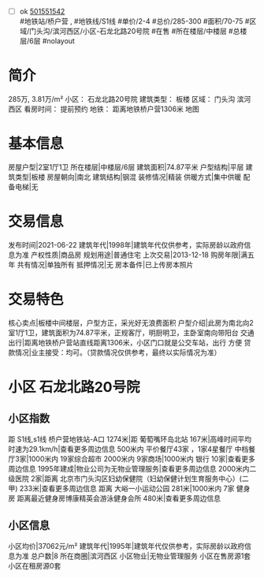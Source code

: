 - [ ] ok [501551542](https://bj.5i5j.com/ershoufang/501551542.html)  
 #地铁站/桥户营 ,  #地铁线/S1线
#单价/2-4 #总价/285-300 #面积/70-75   #区域/门头沟/滨河西区/小区-石龙北路20号院 #在售 #所在楼层/中楼层 #总楼层/6层 #nolayout 
# 简介 
 285万,  3.81万/m² 
小区： 石龙北路20号院
建筑类型： 板楼
区域： 门头沟 滨河西区
看房时间： 提前预约
地铁： 距离地铁桥户营1306米 地图
# 基本信息 
 房屋户型|2室1厅1卫
所在楼层|中楼层/6层
建筑面积|74.87平米
户型结构|平层
建筑类型|板楼
房屋朝向|南北
建筑结构|钢混
装修情况|精装
供暖方式|集中供暖
配备电梯|无
# 交易信息 
 发布时间|2021-06-22
建筑年代|1998年|建筑年代仅供参考，实际房龄以政府信息为准
产权性质|商品房
规划用途|普通住宅
上次交易|2013-12-18
购房年限|满五年
共有情况|单独所有
抵押情况|无
房本备件|已上传房本照片
# 交易特色 
 核心卖点|板楼中间楼层，户型方正，采光好无浪费面积
户型介绍|此房为南北向2室1厅1卫，建筑面积为74.87平米，正规客厅，明厨明卫，主卧室南向带阳台
交通出行|距离地铁桥户营站直线距离1306米，小区门口就是公交车站，出行 方便
贷款情况|业主接受：均可。（贷款情况仅供参考，最终以实际情况为准）
# 小区 石龙北路20号院
## 小区指数 
 距 S1线,s1线 桥户营地铁站-A口 1274米|距 葡萄嘴环岛北站 167米|高峰时间平均时速为29.1km/h|查看更多周边信息
500米内 平价餐厅43家 ，1家4星餐厅
中档餐厅3家|1000米内 19家综合超市
2000米内 9家商场|1000米内 银行 10家|查看更多周边信息
1995年建成|物业公司为无物业管理服务|查看更多周边信息
2000米内二级医院 2家|距离 北京市门头沟区妇幼保健院（妇幼保健计划生育服务中心）(二甲)  233米|查看更多周边信息
距离 大峪一小运动公园 281米|1000米内 7家 健身房
距离最近健身房博康精英会游泳健身会所 480米|查看更多周边信息
## 小区信息 
 小区均价|37062元/m²
建筑年代|1995年|建筑年代仅供参考，实际房龄以政府信息为准
总户数|8
所在商圈|滨河西区
小区物业|无物业管理服务
小区在售房源1套
小区在租房源0套
